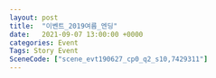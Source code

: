 ```yaml
---
layout: post
title:  "이벤트_2019여름_엔딩"
date:   2021-09-07 13:00:00 +0000
categories: Event
Tags: Story Event
SceneCode: ["scene_evt190627_cp0_q2_s10,7429311"]
---
```

